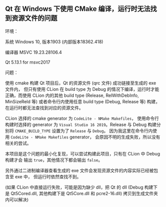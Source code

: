 ## Qt 在 Windows 下使用 CMake 编译，运行时无法找到资源文件的问题
环境：

系统   Windows 10, 版本1903 (内部版本18362.418)

编译器 MSVC 19.23.28106.4 

Qt   5.13.1 for msvc2017

问题：

使用 cmake 构建 Qt 项目后，Qt 的资源文件 (qrc 文件) 成功链接至生成的 exe 文件内，
但只有使用 CLion 在 build type 为 Debug 的情况下编译，运行时才能正确，而使用
CLion 内的其他 build type (Release, RelWithDebInfo, MinSizeReld 等)
或者命令行内使用任意 build type (Debug, Release 等) 构建，
在运行时都无法查找到对应的资源文件。

CLion 选择的 cmake generator 为 `CodeLite - NMake Makefiles`， 
使用命令行构建时选择的 generator 为 `Visual Studio 16 2019`。Release 与 Debug 
构建分别将 `CMAKE_BUILD_TYPE` 设置为了 `Release` 与 `Debug`。
因为我这里在命令行内使用 `CodeLite - NMake Makefiles` generator，
会原因不明的生成失败，所以没有相关的尝试。
 
本项目是这个问题的最小化复现，可以尝试构建此项目，只有在 CLion 中 Debug 构建才会
输出 `true`，其他情况下都会输出 `false`。

另外通过二进制编译器查看生成的 exe 文件会发现资源文件的内容实际已经被包含至 exe 中，
但运行时依然查找不到。

(如果 CLion 中直接运行失败，可能是因为缺少 dll，把 Qt 的 dll 
(Debug 构建下是 Qt5Cored.dll, 其他构建下是 Qt5Core.dll 和 pcre2-16.dll)
拷贝到生成文件夹内可以解决)

